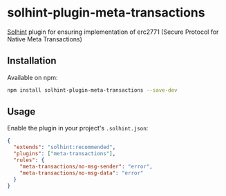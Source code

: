 # solhint-plugin-meta-transactions

[Solhint](https://protofire.github.io/solhint/) plugin for ensuring implementation of erc2771 (Secure Protocol for Native Meta Transactions)

## Installation

Available on npm:

```sh
npm install solhint-plugin-meta-transactions --save-dev
```

## Usage

Enable the plugin in your project's `.solhint.json`:

```json
{
  "extends": "solhint:recommended",
  "plugins": ["meta-transactions"],
  "rules": {
    "meta-transactions/no-msg-sender": "error",
    "meta-transactions/no-msg-data": "error"
  }
}
```
